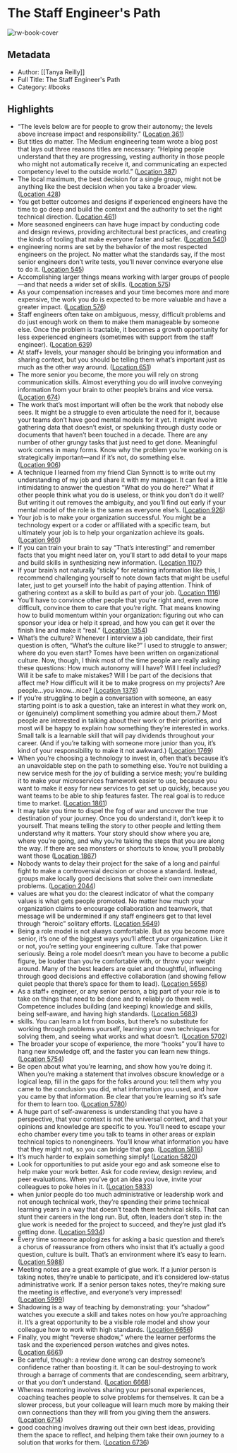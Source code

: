 # The Staff Engineer's Path

![rw-book-cover](https://m.media-amazon.com/images/I/81KTS5+oqFL._SY160.jpg)

## Metadata
- Author: [[Tanya Reilly]]
- Full Title: The Staff Engineer's Path
- Category: #books

## Highlights
- “The levels below are for people to grow their autonomy; the levels above increase impact and responsibility.” ([Location 361](https://readwise.io/to_kindle?action=open&asin=B0BG16Y553&location=361))
- But titles do matter. The Medium engineering team wrote a blog post that lays out three reasons titles are necessary: “Helping people understand that they are progressing, vesting authority in those people who might not automatically receive it, and communicating an expected competency level to the outside world.” ([Location 387](https://readwise.io/to_kindle?action=open&asin=B0BG16Y553&location=387))
- The local maximum, the best decision for a single group, might not be anything like the best decision when you take a broader view. ([Location 428](https://readwise.io/to_kindle?action=open&asin=B0BG16Y553&location=428))
- You get better outcomes and designs if experienced engineers have the time to go deep and build the context and the authority to set the right technical direction. ([Location 461](https://readwise.io/to_kindle?action=open&asin=B0BG16Y553&location=461))
- More seasoned engineers can have huge impact by conducting code and design reviews, providing architectural best practices, and creating the kinds of tooling that make everyone faster and safer. ([Location 540](https://readwise.io/to_kindle?action=open&asin=B0BG16Y553&location=540))
- engineering norms are set by the behavior of the most respected engineers on the project. No matter what the standards say, if the most senior engineers don’t write tests, you’ll never convince everyone else to do it. ([Location 545](https://readwise.io/to_kindle?action=open&asin=B0BG16Y553&location=545))
- Accomplishing larger things means working with larger groups of people—and that needs a wider set of skills. ([Location 575](https://readwise.io/to_kindle?action=open&asin=B0BG16Y553&location=575))
- As your compensation increases and your time becomes more and more expensive, the work you do is expected to be more valuable and have a greater impact. ([Location 576](https://readwise.io/to_kindle?action=open&asin=B0BG16Y553&location=576))
- Staff engineers often take on ambiguous, messy, difficult problems and do just enough work on them to make them manageable by someone else. Once the problem is tractable, it becomes a growth opportunity for less experienced engineers (sometimes with support from the staff engineer). ([Location 639](https://readwise.io/to_kindle?action=open&asin=B0BG16Y553&location=639))
- At staff+ levels, your manager should be bringing you information and sharing context, but you should be telling them what’s important just as much as the other way around. ([Location 651](https://readwise.io/to_kindle?action=open&asin=B0BG16Y553&location=651))
- The more senior you become, the more you will rely on strong communication skills. Almost everything you do will involve conveying information from your brain to other people’s brains and vice versa. ([Location 674](https://readwise.io/to_kindle?action=open&asin=B0BG16Y553&location=674))
- The work that’s most important will often be the work that nobody else sees. It might be a struggle to even articulate the need for it, because your teams don’t have good mental models for it yet. It might involve gathering data that doesn’t exist, or spelunking through dusty code or documents that haven’t been touched in a decade. There are any number of other grungy tasks that just need to get done. Meaningful work comes in many forms. Know why the problem you’re working on is strategically important—and if it’s not, do something else. ([Location 906](https://readwise.io/to_kindle?action=open&asin=B0BG16Y553&location=906))
- A technique I learned from my friend Cian Synnott is to write out my understanding of my job and share it with my manager. It can feel a little intimidating to answer the question “What do you do here?” What if other people think what you do is useless, or think you don’t do it well? But writing it out removes the ambiguity, and you’ll find out early if your mental model of the role is the same as everyone else’s. ([Location 926](https://readwise.io/to_kindle?action=open&asin=B0BG16Y553&location=926))
- Your job is to make your organization successful. You might be a technology expert or a coder or affiliated with a specific team, but ultimately your job is to help your organization achieve its goals. ([Location 960](https://readwise.io/to_kindle?action=open&asin=B0BG16Y553&location=960))
- If you can train your brain to say “That’s interesting!” and remember facts that you might need later on, you’ll start to add detail to your maps and build skills in synthesizing new information. ([Location 1107](https://readwise.io/to_kindle?action=open&asin=B0BG16Y553&location=1107))
- If your brain’s not naturally “sticky” for retaining information like this, I recommend challenging yourself to note down facts that might be useful later, just to get yourself into the habit of paying attention. Think of gathering context as a skill to build as part of your job. ([Location 1116](https://readwise.io/to_kindle?action=open&asin=B0BG16Y553&location=1116))
- You’ll have to convince other people that you’re right and, even more difficult, convince them to care that you’re right. That means knowing how to build momentum within your organization: figuring out who can sponsor your idea or help it spread, and how you can get it over the finish line and make it “real.” ([Location 1354](https://readwise.io/to_kindle?action=open&asin=B0BG16Y553&location=1354))
- What’s the culture? Whenever I interview a job candidate, their first question is often, “What’s the culture like?” I used to struggle to answer; where do you even start? Tomes have been written on organizational culture. Now, though, I think most of the time people are really asking these questions: How much autonomy will I have? Will I feel included? Will it be safe to make mistakes? Will I be part of the decisions that affect me? How difficult will it be to make progress on my projects? Are people…you know…nice? ([Location 1378](https://readwise.io/to_kindle?action=open&asin=B0BG16Y553&location=1378))
- If you’re struggling to begin a conversation with someone, an easy starting point is to ask a question, take an interest in what they work on, or (genuinely) compliment something you admire about them.7 Most people are interested in talking about their work or their priorities, and most will be happy to explain how something they’re interested in works. Small talk is a learnable skill that will pay dividends throughout your career. (And if you’re talking with someone more junior than you, it’s kind of your responsibility to make it not awkward.) ([Location 1769](https://readwise.io/to_kindle?action=open&asin=B0BG16Y553&location=1769))
- When you’re choosing a technology to invest in, often that’s because it’s an unavoidable step on the path to something else. You’re not building a new service mesh for the joy of building a service mesh; you’re building it to make your microservices framework easier to use, because you want to make it easy for new services to get set up quickly, because you want teams to be able to ship features faster. The real goal is to reduce time to market. ([Location 1861](https://readwise.io/to_kindle?action=open&asin=B0BG16Y553&location=1861))
- It may take you time to dispel the fog of war and uncover the true destination of your journey. Once you do understand it, don’t keep it to yourself. That means telling the story to other people and letting them understand why it matters. Your story should show where you are, where you’re going, and why you’re taking the steps that you are along the way. If there are sea monsters or shortcuts to know, you’ll probably want those ([Location 1867](https://readwise.io/to_kindle?action=open&asin=B0BG16Y553&location=1867))
- Nobody wants to delay their project for the sake of a long and painful fight to make a controversial decision or choose a standard. Instead, groups make locally good decisions that solve their own immediate problems. ([Location 2044](https://readwise.io/to_kindle?action=open&asin=B0BG16Y553&location=2044))
- values are what you do: the clearest indicator of what the company values is what gets people promoted. No matter how much your organization claims to encourage collaboration and teamwork, that message will be undermined if any staff engineers get to that level through “heroic” solitary efforts. ([Location 5649](https://readwise.io/to_kindle?action=open&asin=B0BG16Y553&location=5649))
- Being a role model is not always comfortable. But as you become more senior, it’s one of the biggest ways you’ll affect your organization. Like it or not, you’re setting your engineering culture. Take that power seriously. Being a role model doesn’t mean you have to become a public figure, be louder than you’re comfortable with, or throw your weight around. Many of the best leaders are quiet and thoughtful, influencing through good decisions and effective collaboration (and showing fellow quiet people that there’s space for them to lead). ([Location 5658](https://readwise.io/to_kindle?action=open&asin=B0BG16Y553&location=5658))
- As a staff+ engineer, or any senior person, a big part of your role is to take on things that need to be done and to reliably do them well. Competence includes building (and keeping) knowledge and skills, being self-aware, and having high standards. ([Location 5683](https://readwise.io/to_kindle?action=open&asin=B0BG16Y553&location=5683))
- skills. You can learn a lot from books, but there’s no substitute for working through problems yourself, learning your own techniques for solving them, and seeing what works and what doesn’t. ([Location 5702](https://readwise.io/to_kindle?action=open&asin=B0BG16Y553&location=5702))
- The broader your scope of experience, the more “hooks” you’ll have to hang new knowledge off, and the faster you can learn new things. ([Location 5754](https://readwise.io/to_kindle?action=open&asin=B0BG16Y553&location=5754))
- Be open about what you’re learning, and show how you’re doing it. When you’re making a statement that involves obscure knowledge or a logical leap, fill in the gaps for the folks around you: tell them why you came to the conclusion you did, what information you used, and how you came by that information. Be clear that you’re learning so it’s safe for them to learn too. ([Location 5780](https://readwise.io/to_kindle?action=open&asin=B0BG16Y553&location=5780))
- A huge part of self-awareness is understanding that you have a perspective, that your context is not the universal context, and that your opinions and knowledge are specific to you. You’ll need to escape your echo chamber every time you talk to teams in other areas or explain technical topics to nonengineers. You’ll know what information you have that they might not, so you can bridge that gap. ([Location 5816](https://readwise.io/to_kindle?action=open&asin=B0BG16Y553&location=5816))
- It’s much harder to explain something simply! ([Location 5820](https://readwise.io/to_kindle?action=open&asin=B0BG16Y553&location=5820))
- Look for opportunities to put aside your ego and ask someone else to help make your work better. Ask for code review, design review, and peer evaluations. When you’ve got an idea you love, invite your colleagues to poke holes in it. ([Location 5833](https://readwise.io/to_kindle?action=open&asin=B0BG16Y553&location=5833))
- when junior people do too much administrative or leadership work and not enough technical work, they’re spending their prime technical learning years in a way that doesn’t teach them technical skills. That can stunt their careers in the long run. But, often, leaders don’t step in: the glue work is needed for the project to succeed, and they’re just glad it’s getting done. ([Location 5934](https://readwise.io/to_kindle?action=open&asin=B0BG16Y553&location=5934))
- Every time someone apologizes for asking a basic question and there’s a chorus of reassurance from others who insist that it’s actually a good question, culture is built. That’s an environment where it’s easy to learn. ([Location 5988](https://readwise.io/to_kindle?action=open&asin=B0BG16Y553&location=5988))
- Meeting notes are a great example of glue work. If a junior person is taking notes, they’re unable to participate, and it’s considered low-status administrative work. If a senior person takes notes, they’re making sure the meeting is effective, and everyone’s very impressed! ([Location 5999](https://readwise.io/to_kindle?action=open&asin=B0BG16Y553&location=5999))
- Shadowing is a way of teaching by demonstrating: your “shadow” watches you execute a skill and takes notes on how you’re approaching it. It’s a great opportunity to be a visible role model and show your colleague how to work with high standards. ([Location 6656](https://readwise.io/to_kindle?action=open&asin=B0BG16Y553&location=6656))
- Finally, you might “reverse shadow,” where the learner performs the task and the experienced person watches and gives notes. ([Location 6661](https://readwise.io/to_kindle?action=open&asin=B0BG16Y553&location=6661))
- Be careful, though: a review done wrong can destroy someone’s confidence rather than boosting it. It can be soul-destroying to work through a barrage of comments that are condescending, seem arbitrary, or that you don’t understand. ([Location 6668](https://readwise.io/to_kindle?action=open&asin=B0BG16Y553&location=6668))
- Whereas mentoring involves sharing your personal experiences, coaching teaches people to solve problems for themselves. It can be a slower process, but your colleague will learn much more by making their own connections than they will from you giving them the answers. ([Location 6714](https://readwise.io/to_kindle?action=open&asin=B0BG16Y553&location=6714))
- good coaching involves drawing out their own best ideas, providing them the space to reflect, and helping them take their own journey to a solution that works for them. ([Location 6736](https://readwise.io/to_kindle?action=open&asin=B0BG16Y553&location=6736))
